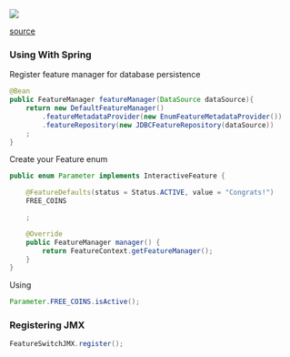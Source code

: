 ![](https://i.imgur.com/0hG2AWi.png)

[source](https://drive.google.com/file/d/1ri4A7a6Ze788m9iErIf1gYs3fWc7lPDz/view)

### Using With Spring

Register feature manager for database persistence

```java
@Bean
public FeatureManager featureManager(DataSource dataSource){
	return new DefaultFeatureManager()
		.featureMetadataProvider(new EnumFeatureMetadataProvider())
		.featureRepository(new JDBCFeatureRepository(dataSource))
	;
}
```

Create your Feature enum

```java
public enum Parameter implements InteractiveFeature {

	@FeatureDefaults(status = Status.ACTIVE, value = "Congrats!")
	FREE_COINS

	;

	@Override
	public FeatureManager manager() {
		return FeatureContext.getFeatureManager();
	}
}
```

Using

```java
Parameter.FREE_COINS.isActive();
```

### Registering JMX

```java
FeatureSwitchJMX.register();
```
